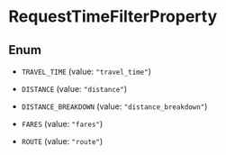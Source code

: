 
# RequestTimeFilterProperty

## Enum


* `TRAVEL_TIME` (value: `"travel_time"`)

* `DISTANCE` (value: `"distance"`)

* `DISTANCE_BREAKDOWN` (value: `"distance_breakdown"`)

* `FARES` (value: `"fares"`)

* `ROUTE` (value: `"route"`)




